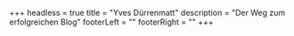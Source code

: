 +++
headless = true
title = "Yves Dürrenmatt"
description = "Der Weg zum erfolgreichen Blog"
footerLeft = ""
footerRight = ""
+++
